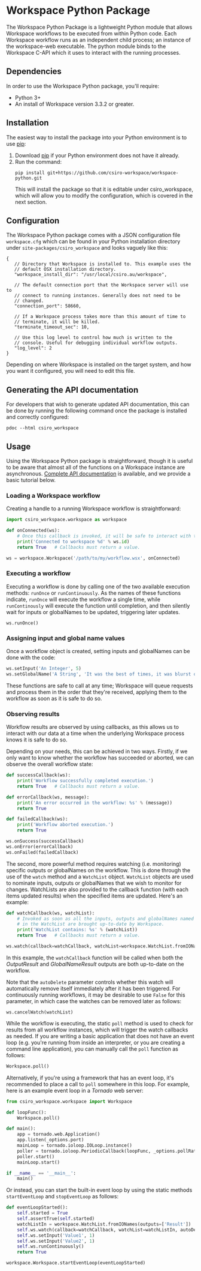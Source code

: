 # Workspace Python Package
The Workspace Python Package is a lightweight Python module that allows Workspace
workflows to be executed from within Python code. Each Workspace workflow runs
as an independent child process; an instance of the workspace-web executable.
The python module binds to the Workspace C-API which it uses to interact with the
running processes.

## Dependencies
In order to use the Workspace Python package, you'll require:

* Python 3+
* An install of Workspace version 3.3.2 or greater.

## Installation
The easiest way to install the package into your Python environment is
to use [pip](https://pip.pypa.io):

1. Download [pip](https://pip.pypa.io) if your Python environment does not have it already.
2. Run the command: 
    ```
    pip install git+https://github.com/csiro-workspace/workspace-python.git
    ```
    This will install the package so that it is editable under csiro_workspace, which will allow you to modify the configuration, which is covered in the next section.

## Configuration
The Workspace Python package comes with a JSON configuration file
`workspace.cfg` which can be found in your Python installation directory under
`site-packages/csiro_workspace` and looks vaguely like this:
```
{
   // Directory that Workspace is installed to. This example uses the
   // default OSX installation directory.
   "workspace_install_dir": "/usr/local/csiro.au/workspace",

   // The default connection port that the Workspace server will use to
   // connect to running instances. Generally does not need to be
   // changed.
   "connection_port": 58660,

   // If a Workspace process takes more than this amount of time to
   // terminate, it will be killed.
   "terminate_timeout_sec": 10,

   // Use this log level to control how much is written to the
   // console. Useful for debugging individual workflow outputs.
   "log_level": 2
}
```
Depending on where Workspace is installed on the target system, and
how you want it configured, you will need to edit this file.

## Generating the API documentation
For developers that wish to generate updated API documentation, this can
be done by running the following command once the package is installed
and correctly configured:
```
pdoc --html csiro_workspace
```

## Usage
Using the Workspace Python package is straightforward, though
it is useful to be aware that almost all of the functions on a Workspace
instance are asynchronous. [Complete API documentation](https://research.csiro.au/static/workspace/workspace-python-docs/index.html) is available,
and we provide a basic tutorial below.

### Loading a Workspace workflow
Creating a handle to a running Workspace workflow is straightforward:
```python
import csiro_workspace.workspace as workspace

def onConnected(ws):
    # Once this callback is invoked, it will be safe to interact with the workflow.
    print('Connected to workspace %d' % ws.id)
    return True   # Callbacks must return a value.

ws = workspace.Workspace('/path/to/my/workflow.wsx', onConnected)
```

### Executing a workflow
Executing a workflow is done by calling one of the two available
execution methods: `runOnce` or `runContinuously`. As the names of these
functions indicate, `runOnce` will execute the workflow a single time,
while `runContinously` will execute the function until completion, and
then silently wait for inputs or globalNames to be updated, triggering
later updates.
```
ws.runOnce()
```

### Assigning input and global name values
Once a workflow object is created, setting inputs and globalNames can be done with the code:
```python
ws.setInput('An Integer', 5)
ws.setGlobalName('A String', 'It was the best of times, it was blurst of times.')
```
These functions are safe to call at any time; Workspace will queue
requests and process them in the order that they're received, applying
them to the workflow as soon as it is safe to do so.

### Observing results
Workflow results are observed by using callbacks, as this allows us to
interact with our data at a time when the underlying Workspace process
knows it is safe to do so.

Depending on your needs, this can be achieved in two ways. Firstly, if we only want to know
whether the workflow has succeeded or aborted, we can observe the overall workflow state:
```python
def successCallback(ws):
    print('Workflow successfully completed execution.')
    return True   # Callbacks must return a value.

def errorCallback(ws, message):
    print('An error occurred in the workflow: %s' % (message))
    return True

def failedCallback(ws):
    print('Workflow aborted execution.')
    return True

ws.onSuccess(successCallback)
ws.onError(errorCallback)
ws.onFailed(failedCallback)
```
The second, more powerful method requires watching (i.e. monitoring)
specific outputs or globalNames on the workflow. This is done through the use of the `watch`
method and a `WatchList` object. `WatchList` objects are used to
nominate inputs, outputs or globalNames that we wish to monitor for changes. WatchLists
are also provided to the callback function (with each items updated results) when
the specified items are updated. Here's an example:
```python
def watchCallback(ws, watchList):
    # Invoked as soon as all the inputs, outputs and globalNames named
    # in the WatchList are brought up-to-date by Workspace.
    print('WatchList contains: %s' % (watchList))
    return True   # Callbacks must return a value.

ws.watch(callback=watchCallback, watchList=workspace.WatchList.fromIONames(outputs=['OutputResult'], globalNames=['GlobalNameResult'], autoDelete=true)
```
In this example, the `watchCallback` function will be called when both
the _OutputResult_ and _GlobalNameResult_ outputs are both up-to-date on
the workflow.

Note that the `autoDelete` parameter controls whether this watch will
automatically remove itself immediately after it has been triggered. For
continuously running workflows, it may be desirable to use `False` for
this parameter, in which case the watches can be removed later as
follows:
```
ws.cancelWatch(watchList)
```

While the workflow is executing, the static `poll` method is used to check
for results from all workflow instances, which will trigger the watch callbacks as needed.
If you are writing a basic application that does not have an event loop (e.g. you're running from
inside an interpreter, or you are creating a command line application), you can
manually call the `poll` function as follows:
```python
Workspace.poll()
```

Alternatively, if you're using a framework that has an event loop, it's recommended to place a call to
`poll` somewhere in this loop. For example, here is an example event loop in a _Tornado_ web server:
```python
from csiro_workspace.workspace import Workspace

def loopFunc():
    Workspace.poll()

def main():
    app = tornado.web.Application()
    app.listen(_options.port)
    mainLoop = tornado.ioloop.IOLoop.instance()
    poller = tornado.ioloop.PeriodicCallback(loopFunc, _options.pollRate, mainLoop)
    poller.start()
    mainLoop.start()

if __name__ == '__main__':
    main()
```
Or instead, you can start the built-in event loop by using the static methods
`startEventLoop` and `stopEventLoop` as follows:
```python
def eventLoopStarted():
    self.started = True
    self.assertTrue(self.started)
    watchListIn = workspace.WatchList.fromIONames(outputs=['Result'])
    self.ws.watch(callback=watchCallback, watchList=watchListIn, autoDelete=False)
    self.ws.setInput('Value1', 1)
    self.ws.setInput('Value2', 1)
    self.ws.runContinuously()
    return True

workspace.Workspace.startEventLoop(eventLoopStarted)
```

